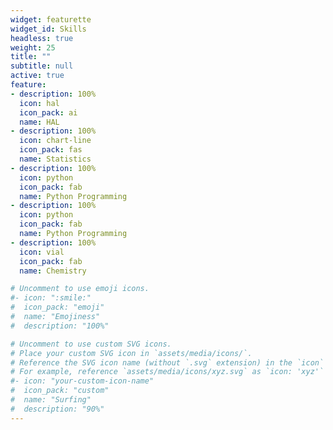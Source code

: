 ```yaml
---
widget: featurette
widget_id: Skills
headless: true
weight: 25
title: ""
subtitle: null
active: true
feature:
- description: 100%
  icon: hal
  icon_pack: ai
  name: HAL
- description: 100%
  icon: chart-line
  icon_pack: fas
  name: Statistics
- description: 100%
  icon: python
  icon_pack: fab
  name: Python Programming
- description: 100%
  icon: python
  icon_pack: fab
  name: Python Programming
- description: 100%
  icon: vial
  icon_pack: fab
  name: Chemistry

# Uncomment to use emoji icons.
#- icon: ":smile:"
#  icon_pack: "emoji"
#  name: "Emojiness"
#  description: "100%"

# Uncomment to use custom SVG icons.
# Place your custom SVG icon in `assets/media/icons/`.
# Reference the SVG icon name (without `.svg` extension) in the `icon` field.
# For example, reference `assets/media/icons/xyz.svg` as `icon: 'xyz'`
#- icon: "your-custom-icon-name"
#  icon_pack: "custom"
#  name: "Surfing"
#  description: "90%"
---
```

